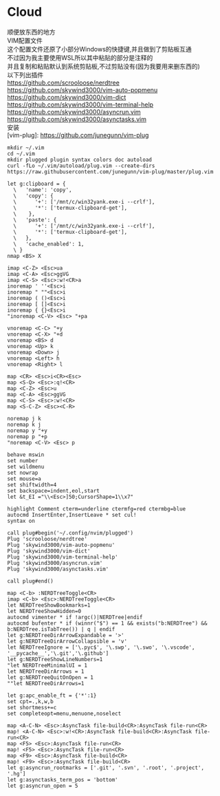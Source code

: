 # Cloud
顺便放东西的地方<br>
VIM配置文件<br>
这个配置文件还原了小部分Windows的快捷键,并且做到了剪贴板互通<br>
不过因为我主要使用WSL所以其中粘贴的部分<C-V>是注释的<br>
并且复制和粘贴默认到系统剪贴板,不过剪贴没有(因为我要用来删东西的)<br>
以下列出插件<br>
<https://github.com/scrooloose/nerdtree><br>
<https://github.com/skywind3000/vim-auto-popmenu><br>
<https://github.com/skywind3000/vim-dict><br>
<https://github.com/skywind3000/vim-terminal-help><br>
<https://github.com/skywind3000/asyncrun.vim><br>
<https://github.com/skywind3000/asynctasks.vim><br>
安装<br>
[vim-plug]: https://github.com/junegunn/vim-plug
```
mkdir ~/.vim
cd ~/.vim
mkdir plugged plugin syntax colors doc autoload
curl -fLo ~/.vim/autoload/plug.vim --create-dirs https://raw.githubusercontent.com/junegunn/vim-plug/master/plug.vim
```
```
let g:clipboard = {
  \   'name': 'copy',
  \   'copy': {
  \      '+': ['/mnt/c/win32yank.exe-i --crlf'],
  \      '*': ['termux-clipboard-get'],
  \    },
  \   'paste': {
  \      '+': ['/mnt/c/win32yank.exe-i --crlf'],
  \      '*': ['termux-clipboard-get'],
  \   },
  \   'cache_enabled': 1,
  \ }
nmap <BS> X

imap <C-Z> <Esc>ua
imap <C-A> <Esc>ggVG
imap <C-S> <Esc>:w!<CR>a
inoremap ' ''<Esc>i
inoremap " ""<Esc>i
inoremap ( ()<Esc>i
inoremap [ []<Esc>i
inoremap { {}<Esc>i
"inoremap <C-V> <Esc> "+pa

vnoremap <C-C> "+y
vnoremap <C-X> "+d
vnoremap <BS> d
vnoremap <Up> k
vnoremap <Down> j
vnoremap <Left> h
vnoremap <Right> l

map <CR> <Esc>i<CR><Esc>
map <S-Q> <Esc>:q!<CR>
map <C-Z> <Esc>u
map <C-A> <Esc>ggVG
map <C-S> <Esc>:w!<CR>
map <S-C-Z> <Esc><C-R> 

noremap j k
noremap k j
noremap y "+y
noremap p "+p
"noremap <C-V> <Esc> p

behave mswin
set number
set wildmenu
set nowrap
set mouse=a
set shiftwidth=4
set backspace=indent,eol,start
let &t_EI ="\\<Esc>]50;CursorShape=1\\x7"

highlight Comment cterm=underline ctermfg=red ctermbg=blue
autocmd InsertEnter,InsertLeave * set cul!
syntax on

call plug#begin('~/.config/nvim/plugged')
Plug 'scrooloose/nerdtree'
Plug 'skywind3000/vim-auto-popmenu'
Plug 'skywind3000/vim-dict'
Plug 'skywind3000/vim-terminal-help'
Plug 'skywind3000/asyncrun.vim'
Plug 'skywind3000/asynctasks.vim'

call plug#end()

map <C-b> :NERDTreeToggle<CR>
imap <C-b> <Esc>:NERDTreeToggle<CR>
let NERDTreeShowBookmarks=1
let NERDTreeShowHidden=0
autocmd vimenter * if !argc()|NERDTree|endif
autocmd bufenter * if (winnr("$") == 1 && exists("b:NERDTree") && b:NERDTree.isTabTree()) | q | endif
let g:NERDTreeDirArrowExpandable = '>'
let g:NERDTreeDirArrowCollapsible = 'v'
let NERDTreeIgnore = ['\.pyc$', '\.swp', '\.swo', '\.vscode', '__pycache__','\.git','\.github']
let g:NERDTreeShowLineNumbers=1
"let NERDTreeMinimalUI = 1
let NERDTreeDirArrows = 1
let g:NERDTreeQuitOnOpen = 1
""let NERDTreeDirArrows=1

let g:apc_enable_ft = {'*':1}
set cpt=.,k,w,b
set shortmess+=c
set completeopt=menu,menuone,noselect

map <A-C-N> <Esc>:AsyncTask file-build<CR>:AsyncTask file-run<CR>
map! <A-C-N> <Esc>:w!<CR>:AsyncTask file-build<CR>:AsyncTask file-run<CR>
map <F5> <Esc>:AsyncTask file-run<CR>
map! <F5> <Esc>:AsyncTask file-run<CR>
map <F9> <Esc>:AsyncTask file-build<CR>
map! <F9> <Esc>:AsyncTask file-build<CR>
let g:asyncrun_rootmarks = ['.git', '.svn', '.root', '.project', '.hg']
let g:asynctasks_term_pos = 'bottom'
let g:asyncrun_open = 5

```
